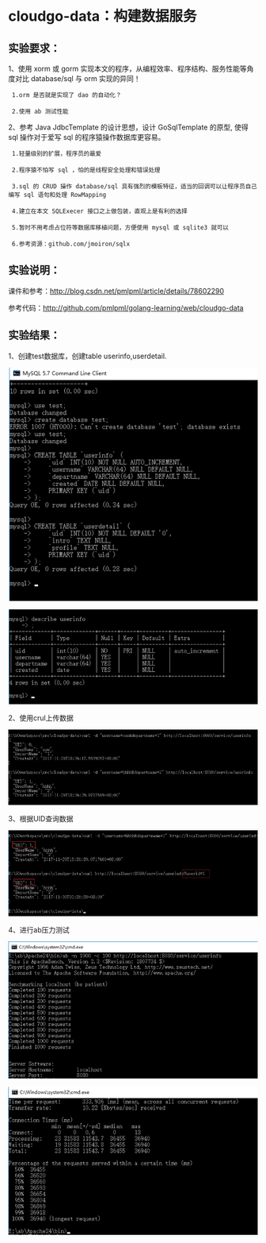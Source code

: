 # cloudgo-data：构建数据服务


## 实验要求：

1、使用 xorm 或 gorm 实现本文的程序，从编程效率、程序结构、服务性能等角度对比 database/sql 与 orm 实现的异同！ 

     1.orm 是否就是实现了 dao 的自动化？

     2.使用 ab 测试性能

2、参考 Java JdbcTemplate 的设计思想，设计 GoSqlTemplate 的原型, 使得 sql 操作对于爱写 sql 的程序猿操作数据库更容易。 

     1.轻量级别的扩展，程序员的最爱

     2.程序猿不怕写 sql ，怕的是线程安全处理和错误处理

     3.sql 的 CRUD 操作 database/sql 具有强烈的模板特征，适当的回调可以让程序员自己编写 sql 语句和处理 RowMapping

     4.建立在本文 SQLExecer 接口之上做包装，直观上是有利的选择

     5.暂时不用考虑占位符等数据库移植问题，方便使用 mysql 或 sqlite3 就可以

     6.参考资源：github.com/jmoiron/sqlx
     
     
## 实验说明：

课件和参考：http://blog.csdn.net/pmlpml/article/details/78602290

参考代码：http://github.com/pmlpml/golang-learning/web/cloudgo-data



## 实验结果：

1、创建test数据库，创建table userinfo,userdetail.

![1](https://github.com/imhejiamin/cloudgo-data/blob/master/test_pic/sql1.png)

![2](https://github.com/imhejiamin/cloudgo-data/blob/master/test_pic/sql2.png)


2、使用crul上传数据

![3](https://github.com/imhejiamin/cloudgo-data/blob/master/test_pic/add.png)


3、根据UID查询数据

![4](https://github.com/imhejiamin/cloudgo-data/blob/master/test_pic/search.png)


4、进行ab压力测试

![5](https://github.com/imhejiamin/cloudgo-data/blob/master/test_pic/ab1.png)

![6](https://github.com/imhejiamin/cloudgo-data/blob/master/test_pic/ab2.png)
